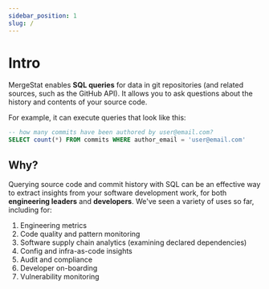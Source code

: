 ```yaml
---
sidebar_position: 1
slug: /
---
```


# Intro

MergeStat enables **SQL queries** for data in git repositories (and related sources, such as the GitHub API).
It allows you to ask questions about the history and contents of your source code.
<!-- It's both an [open-source command line tool](https://github.com/mergestat/mergestat) and a [web application](https://app.mergestat.com/). -->

For example, it can execute queries that look like this:

```sql
-- how many commits have been authored by user@email.com?
SELECT count(*) FROM commits WHERE author_email = 'user@email.com'
```

## Why?

Querying source code and commit history with SQL can be an effective way to extract insights from your software development work, for both **engineering leaders** and **developers**.
We've seen a variety of uses so far, including for:

1. Engineering metrics
2. Code quality and pattern monitoring
3. Software supply chain analytics (examining declared dependencies)
4. Config and infra-as-code insights
5. Audit and compliance
6. Developer on-boarding
7. Vulnerability monitoring
